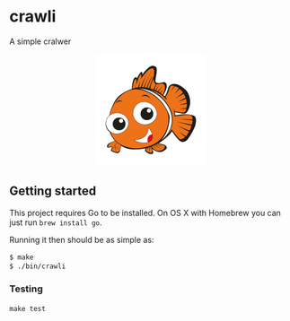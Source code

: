 # crawli

A simple cralwer

<center><img src="nemo.png" width=200></center>

## Getting started

This project requires Go to be installed. On OS X with Homebrew you can just run `brew install go`.

Running it then should be as simple as:

```console
$ make
$ ./bin/crawli
```

### Testing

``make test``
